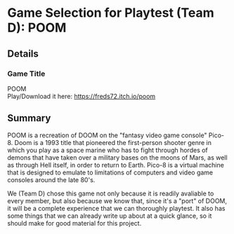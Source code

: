 # Game Selection for Playtest (Team D): POOM

## Details

### Game Title

POOM  
Play/Download it here: https://freds72.itch.io/poom

## Summary

POOM is a recreation of DOOM on the "fantasy video game console" Pico-8. Doom is a 1993 title that pioneered the first-person shooter genre in which you play as a space 
marine who has to fight through hordes of demons that have taken over a military bases on the moons of Mars, as well as through Hell itself, in order to return to Earth. 
Pico-8 is a virtual machine that is designed to emulate to limitations of computers and video game consoles around the late 80's.

We (Team D) chose this game not only because it is readily avaliable to every member, but also because we know that, since it's a "port" of DOOM, it will be a complete 
experience that we can thoroughly playtest. It also has some things that we can already write up about at a quick glance, so it should make for good material for this 
project.
